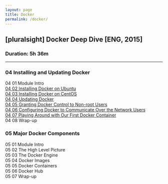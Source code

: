 ```yaml
---
layout: page
title: Docker
permalink: /docker/
---
```



## [pluralsight] Docker Deep Dive [ENG, 2015]  
### Duration: 5h 36m

___


### 04 Installing and Updating Docker

04 01 Module Intro  
[04 02 Installing Docker on Ubuntu](/docker/installing-and-updating-docker/installing-docker-on-ubuntu/)  
[04 03 Installing Docker on CentOS](/docker/installing-and-updating-docker/installing-docker-on-centos/)  
[04 04 Updating Docker](/docker/installing-and-updating-docker/updating-docker/)  
[04 05 Granting Docker Control to Non-root Users](/docker/installing-and-updating-docker/granting-docker-control-to-non-root-users/)  
[04 06 Configuring Docker to Communicate Over the Network Users](/docker/installing-and-updating-docker/configuring-docker-to-communicate-over-the-network/)  
[04 07 Playing Around with Our First Docker Container](/docker/installing-and-updating-docker/playing-around-with-our-first-docker-dontainer/)  
04 08 Wrap-up  

### 05 Major Docker Components  

05 01 Module Intro  
05 02 The High Level Picture  
05 03 The Docker Engine  
05 04 Docker Images  
05 05 Docker Containers  
05 06 Docker Hub  
05 07 Wrap-up  
